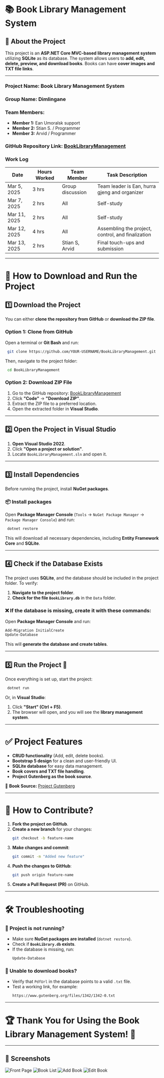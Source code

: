 # 📚 Book Library Management System

## 📝 **About the Project**

This project is an **ASP.NET Core MVC-based library management system** utilizing **SQLite** as its database. The system allows users to **add, edit, delete, preview, and download books**. Books can have **cover images and TXT file links**.

---

### **Project Name:** Book Library Management System  
### **Group Name:** Dimlingane  
### **Team Members:**  
- **Member 1:** Ean Umoralsk support  
- **Member 2:** Stian S. / Programmer  
- **Member 3:** Arvid / Programmer  

### **GitHub Repository Link:** [BookLibraryManagement](https://github.com/ArvidKodehode/BookLibraryManagement)

### **Work Log**
| Date | Hours Worked | Team Member | Task Description |
|------|-------------|-------------|------------------|
| Mar 5, 2025 | 3 hrs | Group discussion | Team leader is Ean, hurra gjeng and organizer |
| Mar 7, 2025 | 2 hrs | All | Self-study |
| Mar 11, 2025 | 2 hrs | All | Self-study |
| Mar 12, 2025 | 4 hrs | All | Assembling the project, control, and finalization |
| Mar 13, 2025 | 2 hrs | Stian S, Arvid | Final touch-ups and submission |

---

# 🚀 **How to Download and Run the Project**

## **1️⃣ Download the Project**
You can either **clone the repository from GitHub** or **download the ZIP file**.

### **Option 1: Clone from GitHub**
Open a terminal or **Git Bash** and run:
```sh
 git clone https://github.com/YOUR-USERNAME/BookLibraryManagement.git
```
Then, navigate to the project folder:
```sh
 cd BookLibraryManagement
```

### **Option 2: Download ZIP File**
1. Go to the GitHub repository: [BookLibraryManagement](https://github.com/ArvidKodehode/BookLibraryManagement)
2. Click **"Code"** → **"Download ZIP"**.
3. Extract the ZIP file to a preferred location.
4. Open the extracted folder in **Visual Studio**.

---

## **2️⃣ Open the Project in Visual Studio**
1. **Open Visual Studio 2022**.
2. Click **"Open a project or solution"**.
3. Locate `BookLibraryManagement.sln` and open it.

---

## **3️⃣ Install Dependencies**
Before running the project, install **NuGet packages**.

### 📦 **Install packages**
Open **Package Manager Console** (`Tools` → `NuGet Package Manager` → `Package Manager Console`) and run:
```powershell
 dotnet restore
```
This will download all necessary dependencies, including **Entity Framework Core** and **SQLite**.

---

## **4️⃣ Check if the Database Exists**
The project uses **SQLite**, and the database should be included in the project folder. To verify:
1. **Navigate to the project folder**.
2. **Check for the file `BookLibrary.db`** in the `Data` folder.

### ❌ **If the database is missing, create it with these commands:**

Open **Package Manager Console** and run:
```powershell
Add-Migration InitialCreate
Update-Database
```
This will **generate the database and create tables**.

---

## **5️⃣ Run the Project** 🚀
Once everything is set up, start the project:
```sh
 dotnet run
```
Or, in **Visual Studio**:
1. Click **"Start" (Ctrl + F5)**.
2. The browser will open, and you will see the **library management system**.

---

# ✅ **Project Features**
- **CRUD functionality** (Add, edit, delete books).
- **Bootstrap 5 design** for a clean and user-friendly UI.
- **SQLite database** for easy data management.
- **Book covers and TXT file handling**.
- **Project Gutenberg as the book source**.

🔗 **Book Source:** [Project Gutenberg](https://www.gutenberg.org/)

---

# 📌 **How to Contribute?**
1. **Fork the project on GitHub**.
2. **Create a new branch** for your changes:
   ```sh
   git checkout -b feature-name
   ```
3. **Make changes and commit**:
   ```sh
   git commit -m "Added new feature"
   ```
4. **Push the changes to GitHub**:
   ```sh
   git push origin feature-name
   ```
5. **Create a Pull Request (PR)** on GitHub.

---

# 🛠 **Troubleshooting**
### 🔴 **Project is not running?**
- Make sure **NuGet packages are installed** (`dotnet restore`).
- Check if **`BookLibrary.db` exists**.
- If the database is missing, run:
  ```powershell
  Update-Database
  ```

### 🔴 **Unable to download books?**
- Verify that `PdfUrl` in the database points to a valid `.txt` file.
- Test a working link, for example:  
  ```
  https://www.gutenberg.org/files/1342/1342-0.txt
  ```

---

# 🏆 **Thank You for Using the Book Library Management System!** 🎉

---

## 📸 **Screenshots**
![Front Page](https://arvja.no/img/Front.jpg)
![Book List](https://arvja.no/img/Liste.jpg)
![Add Book](https://arvja.no/img/Add.jpg)
![Edit Book](https://arvja.no/img/edit.jpg)

